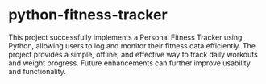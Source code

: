 # python-fitness-tracker
This project successfully implements a Personal Fitness Tracker using Python, allowing users to log and monitor their fitness data efficiently. The project provides a simple, offline, and effective way to track daily workouts and weight progress. Future enhancements can further improve usability and functionality.
